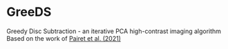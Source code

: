# GreeDS
Greedy Disc Subtraction - an iterative PCA high-contrast imaging algorithm
Based on the work of [Pairet et al. (2021)](https://ui.adsabs.harvard.edu/abs/2021MNRAS.503.3724P)
